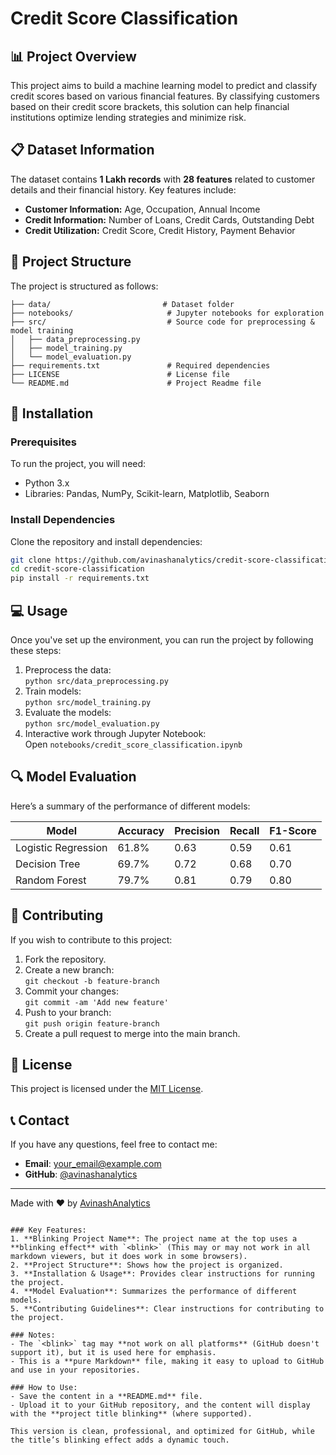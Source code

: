 
# <blink>**Credit Score Classification**</blink>

## **📊 Project Overview**
This project aims to build a machine learning model to predict and classify credit scores based on various financial features. By classifying customers based on their credit score brackets, this solution can help financial institutions optimize lending strategies and minimize risk.

## **📋 Dataset Information**
The dataset contains **1 Lakh records** with **28 features** related to customer details and their financial history. Key features include:

- **Customer Information:** Age, Occupation, Annual Income
- **Credit Information:** Number of Loans, Credit Cards, Outstanding Debt
- **Credit Utilization:** Credit Score, Credit History, Payment Behavior

## **📂 Project Structure**
The project is structured as follows:

```plaintext
├── data/                         # Dataset folder
├── notebooks/                     # Jupyter notebooks for exploration
├── src/                           # Source code for preprocessing & model training
│   ├── data_preprocessing.py
│   ├── model_training.py
│   └── model_evaluation.py
├── requirements.txt               # Required dependencies
├── LICENSE                        # License file
└── README.md                      # Project Readme file
```

## **🔧 Installation**
### **Prerequisites**
To run the project, you will need:
- Python 3.x
- Libraries: Pandas, NumPy, Scikit-learn, Matplotlib, Seaborn

### **Install Dependencies**
Clone the repository and install dependencies:

```bash
git clone https://github.com/avinashanalytics/credit-score-classification.git
cd credit-score-classification
pip install -r requirements.txt
```

## **💻 Usage**
Once you've set up the environment, you can run the project by following these steps:

1. Preprocess the data:  
   `python src/data_preprocessing.py`
2. Train models:  
   `python src/model_training.py`
3. Evaluate the models:  
   `python src/model_evaluation.py`
4. Interactive work through Jupyter Notebook:  
   Open `notebooks/credit_score_classification.ipynb`

## **🔍 Model Evaluation**
Here’s a summary of the performance of different models:

| Model              | Accuracy | Precision | Recall | F1-Score |
|--------------------|----------|-----------|--------|----------|
| Logistic Regression| 61.8%    | 0.63      | 0.59   | 0.61     |
| Decision Tree      | 69.7%    | 0.72      | 0.68   | 0.70     |
| Random Forest      | 79.7%    | 0.81      | 0.79   | 0.80     |

## **📝 Contributing**
If you wish to contribute to this project:
1. Fork the repository.
2. Create a new branch:  
   `git checkout -b feature-branch`
3. Commit your changes:  
   `git commit -am 'Add new feature'`
4. Push to your branch:  
   `git push origin feature-branch`
5. Create a pull request to merge into the main branch.

## **📜 License**
This project is licensed under the [MIT License](LICENSE).

## **📞 Contact**
If you have any questions, feel free to contact me:
- **Email**: your_email@example.com
- **GitHub**: [@avinashanalytics](https://github.com/avinashanalytics)

---

Made with ❤️ by [AvinashAnalytics](https://github.com/avinashanalytics)
```

### Key Features:
1. **Blinking Project Name**: The project name at the top uses a **blinking effect** with `<blink>` (This may or may not work in all markdown viewers, but it does work in some browsers).
2. **Project Structure**: Shows how the project is organized.
3. **Installation & Usage**: Provides clear instructions for running the project.
4. **Model Evaluation**: Summarizes the performance of different models.
5. **Contributing Guidelines**: Clear instructions for contributing to the project.

### Notes:
- The `<blink>` tag may **not work on all platforms** (GitHub doesn't support it), but it is used here for emphasis.
- This is a **pure Markdown** file, making it easy to upload to GitHub and use in your repositories.

### How to Use:
- Save the content in a **README.md** file.
- Upload it to your GitHub repository, and the content will display with the **project title blinking** (where supported).

This version is clean, professional, and optimized for GitHub, while the title’s blinking effect adds a dynamic touch.
